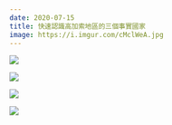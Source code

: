 ```yaml
---
date: 2020-07-15
title: 快速認識高加索地區的三個事實國家
image: https://i.imgur.com/cMclWeA.jpg
---
```


![](https://i.imgur.com/cMclWeA.jpg)

![](https://i.imgur.com/Ysjkqfp.jpg)

![](https://i.imgur.com/jNFfs9V.jpg)

![](https://i.imgur.com/WFeECfT.jpg)